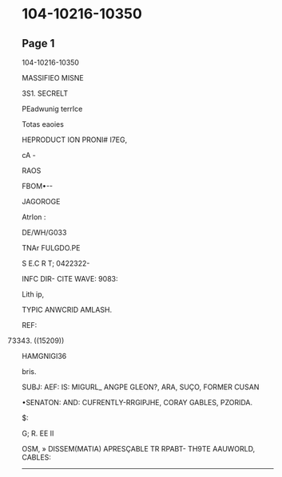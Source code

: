 # 104-10216-10350

## Page 1

104-10216-10350

MASSIFIEO MISNE

3S1. SECRELT

PEadwunig terrIce

Totas eaoies

HEPRODUCT ION PRONI# I7EG,

cA -

RAOS

FBOM•--

JAGOROGE

AtrIon :

DE/WH/G033

TNAr FULGDO.PE

S E.C R T; 0422322-

INFC DIR- CITE WAVE: 9083:

Lith ip,

TYPIC ANWCRID AMLASH.

REF:

73343. ((15209))

HAMGNIGI36

bris.

SUBJ: AEF: IS: MIGURL_ ANGPE GLEON?, ARA, SUÇO, FORMER CUSAN

•SENATON: AND: CUFRENTLY-RRGIPJHE, CORAY GABLES, PZORIDA.

$:

G; R. EE II

OSM, » DISSEM(MATIA) APRESÇABLE TR RPABT- TH9TE AAUWORLD, CABLES:

---

